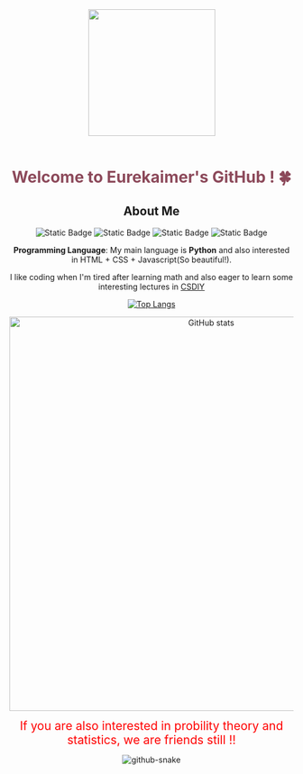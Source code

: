 <div align="center">

  <!-- Knock Code Pictures -->
  <picture>
    <source media="(prefers-color-scheme: dark)" srcset="https://cdn.jsdelivr.net/gh/sun0225SUN/sun0225SUN/assets/images/coding.gif" />
    <source media="(prefers-color-scheme: light)" srcset="https://cdn.jsdelivr.net/gh/sun0225SUN/sun0225SUN/assets/images/developer.svg" height="225px" />
    <img src="https://cdn.jsdelivr.net/gh/sun0225SUN/sun0225SUN/assets/images/coding.gif" />
  </picture>

  <!-- for beauty -->
  <div>&nbsp;</div>







<!-- Welcome words -->
<h1 style="color: #8c495a;">Welcome to Eurekaimer's GitHub ! 🍀</h1>









## About Me

![Static Badge](https://img.shields.io/badge/Language-Python-green) ![Static Badge](https://img.shields.io/badge/Favorite-Math-blue) ![Static Badge](https://img.shields.io/badge/Anime-こまりちか-red) ![Static Badge](https://img.shields.io/badge/Interest-High_dimensional_Probability_and_Statistics-purple?style=flat-square)





**Programming Language**:  My main language is **Python** and also interested in HTML + CSS + Javascript(So beautiful!). 

I like coding when I'm tired after learning math and also eager to learn some interesting lectures in [CSDIY](https://csdiy.wiki/)




[![Top Langs](https://github-readme-stats.vercel.app/api/top-langs/?username=Eurekaimer&layout=compact&hide=html)](https://github.com/Eurekaimer/github-readme-stats)

<img alt="GitHub stats" src="https://github-readme-stats.vercel.app/api?username=Eurekaimer&bg_color=30,e96443,904e95&title_color=fff&text_color=fff&count_private=true&hide_border=true" width="700">


<span style="color: #FF0000; font-size: 1.5em;">If you are also interested in probility theory and statistics, we are friends still !!</span>

<picture>
  <source media="(prefers-color-scheme: dark)" srcset="github-snake-dark.svg" />
  <source media="(prefers-color-scheme: light)" srcset="github-snake.svg" />
  <img alt="github-snake" src="github-snake.svg" />
</picture>
